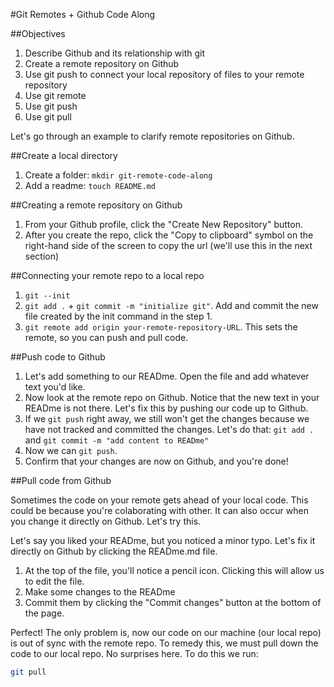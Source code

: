 #Git Remotes + Github Code Along

##Objectives
1. Describe Github and its relationship with git
2. Create a remote repository on Github
3. Use git push to connect your local repository of files to your remote repository 
4. Use git remote
5. Use git push
6. Use git pull

Let's go through an example to clarify remote repositories on Github.

##Create a local directory
1. Create a folder: `mkdir git-remote-code-along`
2. Add a readme: `touch README.md`

##Creating a remote repository on Github

1. From your Github profile, click the "Create New Repository" button.
2. After you create the repo, click the "Copy to clipboard" symbol on the right-hand side of the screen to copy the url (we'll use this in the next section)


##Connecting your remote repo to a local repo
1. `git --init`
2. `git add .` + `git commit -m "initialize git"`. Add and commit the new file created by the init command in the step 1.
3. `git remote add origin your-remote-repository-URL`. This sets the remote, so you can push and pull code.

##Push code to Github
1. Let's add something to our READme. Open the file and add whatever text you'd like.
2. Now look at the remote repo on Github. Notice that the new text in your READme is not there. Let's fix this by pushing our code up to Github.
3. If we `git push` right away, we still won't get the changes because we have not tracked and committed the changes. Let's do that: `git add .` and `git commit -m "add content to READme"`
4. Now we can `git push`.
5. Confirm that your changes are now on Github, and you're done!


##Pull code from Github

Sometimes the code on your remote gets ahead of your local code. This could be because you're colaborating with other. It can also occur when you change it directly on Github. Let's try this.

Let's say you liked your READme, but you noticed a minor typo. Let's fix it directly on Github by clicking the READme.md file. 

1. At the top of the file, you'll notice a pencil icon. Clicking this will allow us to edit the file.
2. Make some changes to the READme
3. Commit them by clicking the "Commit changes" button at the bottom of the page.

Perfect! The only problem is, now our code on our machine (our local repo) is out of sync with the remote repo. To remedy this, we must pull down the code to our local repo. No surprises here. To do this we run:

```bash
git pull
``` 
